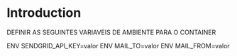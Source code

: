 # Introduction 
DEFINIR AS SEGUINTES VARIAVEIS DE AMBIENTE PARA O CONTAINER

ENV SENDGRID_API_KEY=valor
ENV MAIL_TO=valor
ENV MAIL_FROM=valor